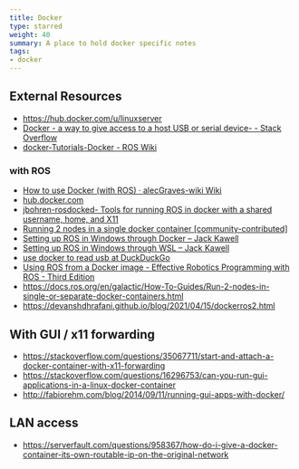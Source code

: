 ```yaml
---
title: Docker
type: starred
weight: 40
summary: A place to hold docker specific notes
tags:
- docker
---
```


## External Resources

* <https://hub.docker.com/u/linuxserver>
* [Docker - a way to give access to a host USB or serial device- - Stack Overflow](https://stackoverflow.com/questions/24225647/docker-a-way-to-give-access-to-a-host-usb-or-serial-device)
* [docker-Tutorials-Docker - ROS Wiki](https://wiki.ros.org/docker/Tutorials/Docker)

### with ROS

* [How to use Docker (with ROS) · alecGraves-wiki Wiki](https://github.com/alecGraves/wiki/wiki/How-to-use-Docker-(with-ROS))
* [hub.docker.com](https://hub.docker.com/_/ros/)
* [jbohren-rosdocked- Tools for running ROS in docker with a shared username, home, and X11](https://github.com/jbohren/rosdocked)
* [Running 2 nodes in a single docker container [community-contributed]](https://index.ros.org/doc/ros2/Tutorials/Run-2-nodes-in-a-single-docker-container/)
* [Setting up ROS in Windows through Docker – Jack Kawell](https://jack-kawell.com/2019/09/11/setting-up-ros-in-windows-through-docker/)
* [Setting up ROS in Windows through WSL – Jack Kawell](https://jack-kawell.com/2019/06/24/ros-wsl1/)
* [use docker to read usb at DuckDuckGo](https://duckduckgo.com/?q=use+docker+to+read+usb&atb=v188-1&ia=web)
* [Using ROS from a Docker image - Effective Robotics Programming with ROS - Third Edition](https://subscription.packtpub.com/book/hardware_and_creative/9781786463654/1/ch01lvl1sec11/using-ros-from-a-docker-image)
* <https://docs.ros.org/en/galactic/How-To-Guides/Run-2-nodes-in-single-or-separate-docker-containers.html>
* <https://devanshdhrafani.github.io/blog/2021/04/15/dockerros2.html>

## With GUI / x11 forwarding

* <https://stackoverflow.com/questions/35067711/start-and-attach-a-docker-container-with-x11-forwarding>
* <https://stackoverflow.com/questions/16296753/can-you-run-gui-applications-in-a-linux-docker-container>
* <http://fabiorehm.com/blog/2014/09/11/running-gui-apps-with-docker/>

## LAN access

- <https://serverfault.com/questions/958367/how-do-i-give-a-docker-container-its-own-routable-ip-on-the-original-network>